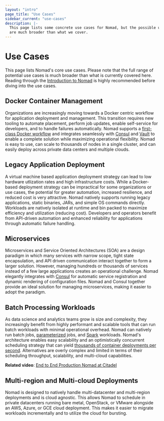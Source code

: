 ```yaml
---
layout: "intro"
page_title: "Use Cases"
sidebar_current: "use-cases"
description: |-
  This page lists some concrete use cases for Nomad, but the possible use cases 
  are much broader than what we cover.
---
```


# Use Cases

This page lists Nomad's core use cases. Please note that the full range of potential 
use cases is much broader than what is currently covered here. Reading through the 
[Introduction to Nomad](/intro/index.html) is highly recommended before diving into 
the use cases. 

## Docker Container Management

Organizations are increasingly moving towards a Docker centric workflow for 
application deployment and management. This transition requires new tooling 
to automate placement, perform job updates, enable self-service for developers, 
and to handle failures automatically. Nomad supports a [first-class Docker workflow](/docs/drivers/docker.html) 
and integrates seamlessly with [Consul](/guides/operations/consul-integration/index.html) 
and [Vault](/guides/operations/vault-integration/index.html) to enable a complete solution 
while maximizing operational flexibility. Nomad is easy to use, can scale to 
thousands of nodes in a single cluster, and can easily deploy across private data 
centers and multiple clouds.

## Legacy Application Deployment

A virtual machine based application deployment strategy can lead to low hardware 
utlization rates and high infrastructure costs. While a Docker-based deployment 
strategy can be impractical for some organizations or use cases, the potential for 
greater automation, increased resilience, and reduced cost is very attractive. 
Nomad natively supports running legacy applications, static binaries, JARs, and 
simple OS commands directly. Workloads are natively isolated at runtime and bin 
packed to maximize efficiency and utilization (reducing cost). Developers and 
operators benefit from API-driven automation and enhanced reliability for 
applications through automatic failure handling.

## Microservices

Microservices and Service Oriented Architectures (SOA) are a design paradigm in 
which many services with narrow scope, tight state encapsulation, and API driven 
communication interact together to form a larger solution. However, managing hundreds 
or thousands of services instead of a few large applications creates an operational 
challenge. Nomad elegantly integrates with [Consul](/guides/operations/consul-integration/index.html) 
for automatic service registration and dynamic rendering of configuration files. Nomad 
and Consul together provide an ideal solution for managing microservices, making it 
easier to adopt the paradigm.

## Batch Processing Workloads

As data science and analytics teams grow is size and complexity, they increasingly 
benefit from highly performant and scalable tools that can run batch workloads with 
minimal operational overhead. Nomad can natively run batch jobs, [parameterized](https://www.hashicorp.com/blog/replacing-queues-with-nomad-dispatch) jobs, and [Spark](https://github.com/hashicorp/nomad-spark) 
workloads. Nomad's architecture enables easy scalability and an optimistically 
concurrent scheduling strategy that can yield [thousands of container deployments per 
second](https://www.hashicorp.com/c1m). Alternatives are overly complex and limited 
in terms of their scheduling throughput, scalability, and multi-cloud capabilities.

**Related video**: [End to End Production Nomad at Citadel](https://www.youtube.com/watch?reload=9&v=ZOBcGpGsboA)

## Multi-region and Multi-cloud Deployments

Nomad is designed to natively handle multi-datacenter and multi-region deployments 
and is cloud agnostic. This allows Nomad to schedule in private datacenters running 
bare metal, OpenStack, or VMware alongside an AWS, Azure, or GCE cloud deployment. 
This makes it easier to migrate workloads incrementally and to utilize the cloud 
for bursting.


